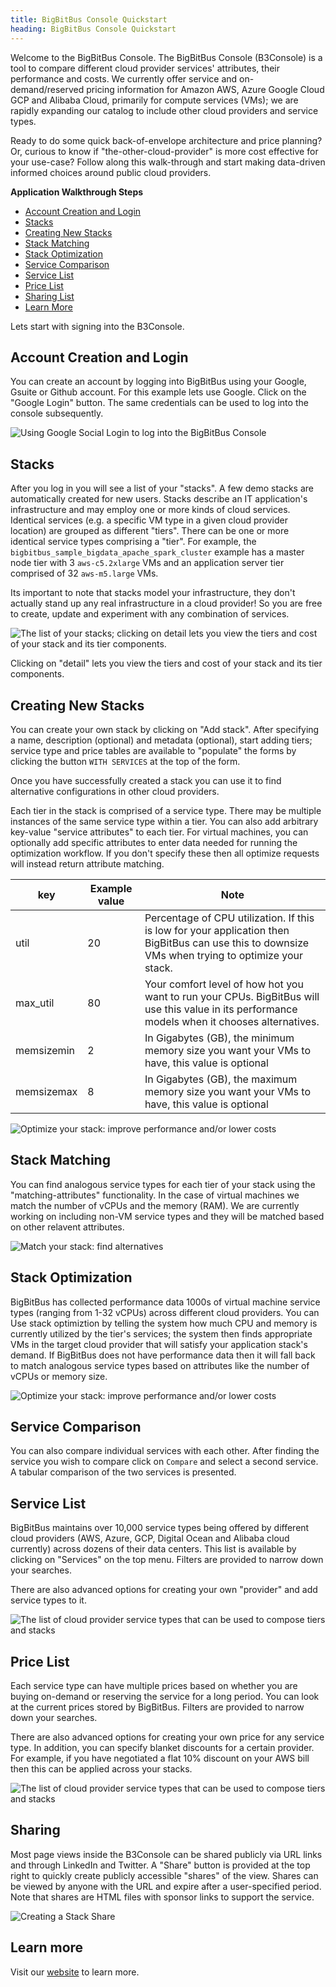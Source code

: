 ```yaml
---
title: BigBitBus Console Quickstart
heading: BigBitBus Console Quickstart
---
```


Welcome to the BigBitBus Console. The BigBitBus Console (B3Console) is a tool to compare different cloud provider services' attributes, their performance and costs. We currently offer service and on-demand/reserved pricing information for Amazon AWS, Azure Google Cloud GCP and Alibaba Cloud, primarily for compute services (VMs); we are rapidly expanding our catalog to include other cloud providers and service types.

Ready to do some quick back-of-envelope architecture and price planning? Or, curious to know if "the-other-cloud-provider" is more cost effective for your use-case? Follow along this walk-through and start making data-driven informed choices around public cloud providers.

**Application Walkthrough Steps**
- [Account Creation and Login](#account-creation-and-login)
- [Stacks](#stacks)
- [Creating New Stacks](#creating-new-stacks)
- [Stack Matching](#stack-matching)
- [Stack Optimization](#stack-optimization)
- [Service Comparison](#service-comparison)
- [Service List](#service-list)
- [Price List](#price-list)
- [Sharing List](#sharing)
- [Learn More](#learn-more)

Lets start with signing into the B3Console.

## Account Creation and Login
<a name="login"></a>

You can create an account by logging into BigBitBus using your Google, Gsuite or Github account. For this example lets use Google. Click on the "Google Login" button. The same credentials can be used to log into the console subsequently. 

![Using Google Social Login to log into the BigBitBus Console](google-login-small.gif)


<!-- <iframe width="560" height="315" src="https://www.youtube.com/embed/cbIXPA15Ewg" frameborder="0" allow="accelerometer; autoplay; encrypted-media; gyroscope; picture-in-picture" allowfullscreen></iframe> -->



## Stacks
<a name="stacks"></a>
After you log in you will see a list of your "stacks". A few demo stacks are automatically created for new users. Stacks describe an IT application's infrastructure and may employ one or more kinds of cloud services. Identical services (e.g. a specific VM type in a given cloud provider location) are grouped as different "tiers". There can be one or more identical service types comprising a "tier". For example, the `bigbitbus_sample_bigdata_apache_spark_cluster` example has a master node tier with 3 `aws-c5.2xlarge` VMs and an application server tier comprised of 32 `aws-m5.large` VMs.

Its important to note that stacks model your infrastructure, they don't actually stand up any real infrastructure in a cloud provider! So you are free to create, update and experiment with any combination of services.

![The list of your stacks; clicking on detail lets you view the tiers and cost of your stack and its tier components.](stacks-small.gif)

<!-- <iframe width="560" height="315" src="https://www.youtube.com/embed/2axhGSL3LSE" frameborder="0" allow="accelerometer; autoplay; encrypted-media; gyroscope; picture-in-picture" allowfullscreen></iframe> -->

Clicking on "detail" lets you view the tiers and cost of your stack and its tier components. 

## Creating New Stacks
<a name="create_new_stack"></a>
You can create your own stack by clicking on "Add stack". After specifying a name, description (optional) and metadata (optional), start adding tiers; service type and price tables are available to "populate" the forms by clicking the button `WITH SERVICES` at the top of the form.

Once you have successfully created a stack you can use it to find alternative configurations in other cloud providers.

Each tier in the stack is comprised of a service type. There may be multiple instances of the same service type within a tier. You can also add arbitrary key-value "service attributes" to each tier. For virtual machines, you can optionally add specific attributes to enter data needed for running the optimization workflow. If you don't specify these then all optimize requests will instead return attribute matching.

|  key | Example value  | Note |
|---|---|---|
| util  | 20  | Percentage of CPU utilization. If this is low for your application  then BigBitBus can use this to downsize VMs when trying to optimize your stack.  | 
| max_util  | 80  | Your comfort level of how hot you want to run your CPUs. BigBitBus will use this value in its performance models when it chooses alternatives.   |
| memsizemin  | 2  | In Gigabytes (GB), the minimum memory size you want your VMs to have, this value is optional  |
| memsizemax  | 8  | In Gigabytes (GB), the maximum memory size you want your VMs to have, this value is optional  |

![Optimize your stack: improve performance and/or lower costs](create_new_stack-small.gif)


<!-- <iframe width="560" height="315" src="https://www.youtube.com/embed/e1WxHlcMsGw" frameborder="0" allow="accelerometer; autoplay; encrypted-media; gyroscope; picture-in-picture" allowfullscreen></iframe> -->



## Stack Matching
<a name="stack_matching"></a>

You can find analogous service types for each tier of your stack using the "matching-attributes" functionality. In the case of virtual machines we match the number of vCPUs and the memory (RAM). We are currently working on including non-VM service types and they will be matched based on other relavent attributes.


<!-- <iframe width="560" height="315" src="https://www.youtube.com/embed/Q_wFmeeCD5E" frameborder="0" allow="accelerometer; autoplay; encrypted-media; gyroscope; picture-in-picture" allowfullscreen></iframe>
 -->
![Match your stack: find alternatives](stack_matching-small.gif)


## Stack Optimization
<a name="stack_optimization"></a>

BigBitBus has collected performance data 1000s of virtual machine service types (ranging from 1-32 vCPUs) across different cloud providers. You can Use stack optimiztion by telling the system how much CPU and memory is currently utilized by the tier's services; the system then finds appropriate VMs in the target cloud provider that will satisfy your application stack's demand. If BigBitBus does not have performance data then it will fall back to match analogous service types based on attributes like the number of vCPUs or memory size.

![Optimize your stack: improve performance and/or lower costs](stack_optimization-small.gif)


## Service Comparison

You can also compare individual services with each other. After finding the service you wish to compare click on `Compare` and select a second service. A tabular comparison of the two services is presented.


## Service List
<a name="service_list"></a>

BigBitBus maintains over 10,000 service types being offered by different cloud providers (AWS, Azure, GCP, Digital Ocean and Alibaba cloud currently) across dozens of their data centers. This list is available by clicking on "Services" on the top menu. Filters are provided to narrow down your searches.

There are also advanced options for creating your own "provider" and add service types to it.

![The list of cloud provider service types that can be used to compose tiers and stacks](servicelistfilter-small.gif)

<!-- <iframe width="560" height="315" src="https://www.youtube.com/embed/tjDhJ-Z36Rw" frameborder="0" allow="accelerometer; autoplay; encrypted-media; gyroscope; picture-in-picture" allowfullscreen></iframe> -->

## Price List
<a name="price_list"></a>

Each service type can have multiple prices based on whether you are buying on-demand or reserving the service for a long period. You can look at the current prices stored by BigBitBus. Filters are provided to narrow down your searches.

There are also advanced options for creating your own price for any service type. In addition, you can specify blanket discounts for a certain provider. For example, if you have negotiated a flat 10% discount on your AWS bill then this can be applied across your stacks.

![The list of cloud provider service types that can be used to compose tiers and stacks](pricelistfilter-small.gif)

<!-- <iframe width="560" height="315" src="https://www.youtube.com/embed/XylrAw524mA" frameborder="0" allow="accelerometer; autoplay; encrypted-media; gyroscope; picture-in-picture" allowfullscreen></iframe> -->


## Sharing

Most page views inside the B3Console can be shared publicly via URL links and through LinkedIn and Twitter. A "Share" button is provided at the top right to quickly create publicly accessible "shares" of the view. Shares can be viewed by anyone with the URL and expire after a user-specified period. Note that shares are HTML files with sponsor links to support the service.

![Creating a Stack Share](share-stack.gif)

## Learn more

Visit our [website](https://www.bigbitbus.com/) to learn more.

